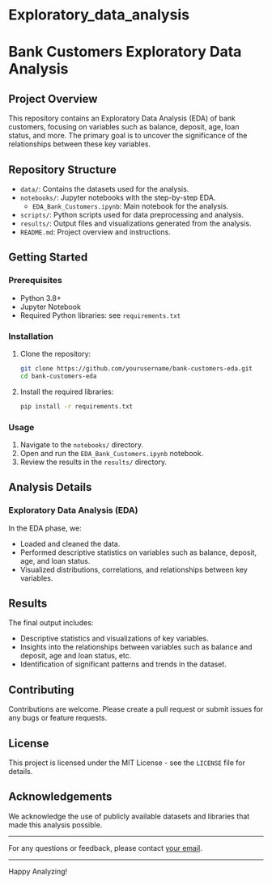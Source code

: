# Exploratory_data_analysis
# Bank Customers Exploratory Data Analysis

## Project Overview

This repository contains an Exploratory Data Analysis (EDA) of bank customers, focusing on variables such as balance, deposit, age, loan status, and more. The primary goal is to uncover the significance of the relationships between these key variables.

## Repository Structure

- `data/`: Contains the datasets used for the analysis.
- `notebooks/`: Jupyter notebooks with the step-by-step EDA.
  - `EDA_Bank_Customers.ipynb`: Main notebook for the analysis.
- `scripts/`: Python scripts used for data preprocessing and analysis.
- `results/`: Output files and visualizations generated from the analysis.
- `README.md`: Project overview and instructions.

## Getting Started

### Prerequisites

- Python 3.8+
- Jupyter Notebook
- Required Python libraries: see `requirements.txt`

### Installation

1. Clone the repository:
   ```sh
   git clone https://github.com/yourusername/bank-customers-eda.git
   cd bank-customers-eda
   ```
2. Install the required libraries:
   ```sh
   pip install -r requirements.txt
   ```

### Usage

1. Navigate to the `notebooks/` directory.
2. Open and run the `EDA_Bank_Customers.ipynb` notebook.
3. Review the results in the `results/` directory.

## Analysis Details

### Exploratory Data Analysis (EDA)

In the EDA phase, we:
- Loaded and cleaned the data.
- Performed descriptive statistics on variables such as balance, deposit, age, and loan status.
- Visualized distributions, correlations, and relationships between key variables.

## Results

The final output includes:
- Descriptive statistics and visualizations of key variables.
- Insights into the relationships between variables such as balance and deposit, age and loan status, etc.
- Identification of significant patterns and trends in the dataset.

## Contributing

Contributions are welcome. Please create a pull request or submit issues for any bugs or feature requests.

## License

This project is licensed under the MIT License - see the `LICENSE` file for details.

## Acknowledgements

We acknowledge the use of publicly available datasets and libraries that made this analysis possible.

---

For any questions or feedback, please contact [your email](mailto:youremail@example.com).

---

Happy Analyzing!
